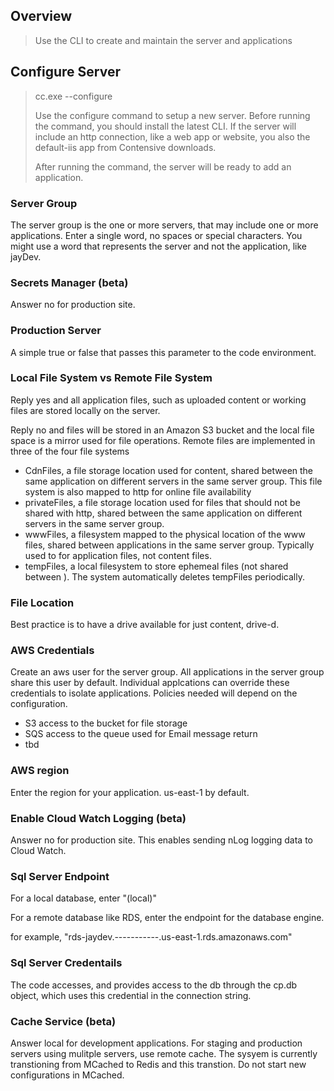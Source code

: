 
## Overview

> Use the CLI to create and maintain the server and applications

## Configure Server

> cc.exe --configure 
>
> Use the configure command to setup a new server. Before running the command, you should install the latest CLI. If the server  will include an http connection, like a web app or website, you also the default-iis app from Contensive downloads.
>
> After running the command, the server will be ready to add an application.

### Server Group

The server group is the one or more servers, that may include one or more applications. 
Enter a single word, no spaces or special characters.
You might use a word that represents the server and not the application, like jayDev.

### Secrets Manager (beta)

Answer no for production site.

### Production Server

A simple true or false that passes this parameter to the code environment.

### Local File System vs Remote File System

Reply yes and all application files, such as uploaded content or working files are stored locally on the server.

Reply no and files will be stored in an Amazon S3 bucket and the local file space is a mirror used for file operations. 
Remote files are implemented in three of the four file systems
- CdnFiles, a file storage location used for content, shared between the same application on different servers in the same server group. This file system is also mapped to http for online file availability
- privateFiles, a file storage location used for files that should not be shared with http, shared between the same application on different servers in the same server group. 
- wwwFiles, a filesystem mapped to the physical location of the www files, shared between applications in the same server group. Typically used to for application files, not content files.
- tempFiles, a local filesystem to store ephemeal files (not shared between ). The system automatically deletes tempFiles periodically.

### File Location

Best practice is to have a drive available for just content, drive-d.

### AWS Credentials

Create an aws user for the server group. All applications in the server group share this user by default. 
Individual applcations can override these credentials to isolate applications. 
Policies needed will depend on the configuration.
- S3 access to the bucket for file storage
- SQS access to the queue used for Email message return
- tbd

### AWS region

Enter the region for your application. us-east-1 by default.

### Enable Cloud Watch Logging (beta)

Answer no for production site. This enables sending nLog logging data to Cloud Watch.

### Sql Server Endpoint

For a local database, enter "(local)"

For a remote database like RDS, enter the endpoint for the database engine.

for example, "rds-jaydev.-----------.us-east-1.rds.amazonaws.com"

### Sql Server Credentails

The code accesses, and provides access to the db through the cp.db object, which uses this credential in the connection string.

### Cache Service (beta)

Answer local for development applications. For staging and production servers using mulitple servers, use remote cache.
The sysyem is currently transtioning from MCached to Redis and this transtion. Do not start new configurations in MCached.
